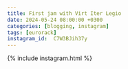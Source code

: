 ```yaml
---
title: First jam with Virt Iter Legio
date: 2024-05-24 08:00:00 +0300
categories: [blogging, instagram]
tags: [eurorack]
instagram_id:  C7W3BJih37y 
---
```


{% include instagram.html %}